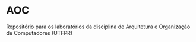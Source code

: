 # AOC
Repositório para os laboratórios da disciplina de Arquitetura e Organização de Computadores (UTFPR)
